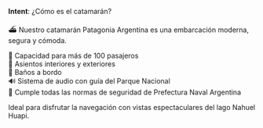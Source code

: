 **Intent**: ¿Cómo es el catamarán?

⛴️ Nuestro catamarán Patagonia Argentina es una embarcación moderna, segura y cómoda.

👥 Capacidad para más de 100 pasajeros  
💺 Asientos interiores y exteriores  
🚻 Baños a bordo  
🔊 Sistema de audio con guía del Parque Nacional  
🛟 Cumple todas las normas de seguridad de Prefectura Naval Argentina

Ideal para disfrutar la navegación con vistas espectaculares del lago Nahuel Huapi.